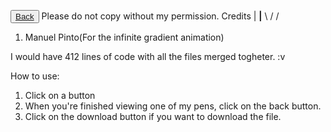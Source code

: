 <button><a href ="/index.html"> Back </a></button>
Please do not copy without my permission.
               Credits
							    |
								__|__
								\	  /
									\/
1. Manuel Pinto(For the infinite gradient animation)

I would have 412 lines of code with all the files merged togheter. :v

How to use:
1. Click on a button
2. When you're finished viewing one of my pens, click on the back button.
3. Click on the download button if you want to download the file.
